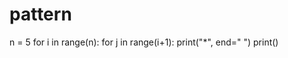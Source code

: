 # pattern

n = 5
for i in range(n):
    for j in range(i+1):
        print("*", end=" ")
    print()
